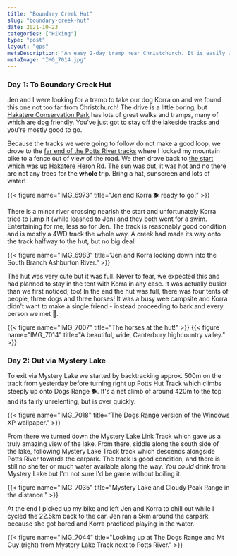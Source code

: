 ```yaml
---
title: "Boundary Creek Hut"
slug: "boundary-creek-hut"
date: 2021-10-23
categories: ["Hiking"]
type: "post"
layout: "gps"
metaDescription: "An easy 2-day tramp near Christchurch. It is easily accessible, family, dog and horse friendly."
metaImage: "IMG_7014.jpg"
---
```


### Day 1: To Boundary Creek Hut

Jen and I were looking for a tramp to take our dog Korra on and we found this one not too far from Christchurch! The drive is a little boring, but [Hakatere Conservation Park](https://www.doc.govt.nz/parks-and-recreation/places-to-go/canterbury/places/hakatere-conservation-park/) has lots of great walks and tramps, many of which are dog friendly. You've just got to stay off the lakeside tracks and you're mostly good to go.

Because the tracks we were going to follow do not make a good loop, we drove to the [far end of the Potts River tracks](https://goo.gl/maps/8d39BU37EuPztywt6) where I locked my mountain bike to a fence out of view of the road. We then drove back to [the start which was up Hakatere Heron Rd](https://goo.gl/maps/KdFXNjWAFNd7CUHP6). The sun was out, it was hot and no there are not any trees for the __whole__ trip. Bring a hat, sunscreen and lots of water!

{{< figure name="IMG_6973" title="Jen and Korra 🐕 ready to go!" >}}

There is a minor river crossing nearish the start and unfortunately Korra tried to jump it (while leashed to Jen) and they both went for a swim. Entertaining for me, less so for Jen. The track is reasonably good condition and is mostly a 4WD track the whole way. A creek had made its way onto the track halfway to the hut, but no big deal!

{{< figure name="IMG_6983" title="Jen and Korra looking down into the South Branch Ashburton River." >}}

The hut was very cute but it was full. Never to fear, we expected this and had planned to stay in the tent with Korra in any case. It was actually busier than we first noticed, too! In the end the hut was full, there was four tents of people, three dogs and three horses! It was a busy wee campsite and Korra didn't want to make a single friend - instead proceeding to bark and every person we met 🤦.

{{< figure name="IMG_7007" title="The horses at the hut!" >}}
{{< figure name="IMG_7014" title="A beautiful, wide, Canterbury highcountry valley." >}}

### Day 2: Out via Mystery Lake

To exit via Mystery Lake we started by backtracking approx. 500m on the track from yesterday before turning right up Potts Hut Track which climbs steeply up onto Dogs Range 🐕. It's a net climb of around 420m to the top and its fairly unrelenting, but is over quickly.

{{< figure name="IMG_7018" title="The Dogs Range version of the Windows XP wallpaper." >}}

From there we turned down the Mystery Lake Link Track which gave us a truly amazing view of the lake. From there, siddle along the south side of the lake, following Mystery Lake Track track which descends alongside Potts River towards the carpark. The track is good condition, and there is still no shelter or much water available along the way. You _could_ drink from Mystery Lake but I'm not sure I'd be game without boiling it.

{{< figure name="IMG_7035" title="Mystery Lake and Cloudy Peak Range in the distance." >}}

At the end I picked up my bike and left Jen and Korra to chill out while I cycled the 22.5km back to the car. Jen ran a 5km around the carpark because she got bored and Korra practiced playing in the water.

{{< figure name="IMG_7044" title="Looking up at The Dogs Range and Mt Guy (right) from Mystery Lake Track next to Potts River." >}}

